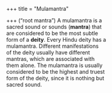 +++
title = "Mulamantra"

+++
(“root mantra”) A mulamantra is a  
sacred sound or sounds (**mantra**) that  
are considered to be the most subtle  
form of a **deity**. Every Hindu deity has a  
mulamantra. Different manifestations  
of the deity usually have different  
mantras, which are associated with  
them alone. The mulamantra is usually  
considered to be the highest and truest  
form of the deity, since it is nothing but  
sacred sound.